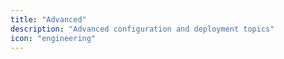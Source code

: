 ```yaml
---
title: "Advanced"
description: "Advanced configuration and deployment topics"
icon: "engineering"
---
```

